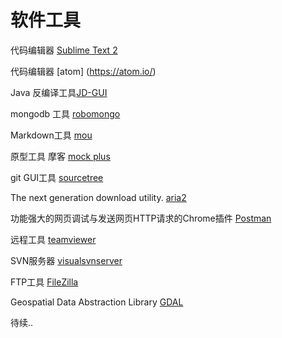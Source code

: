# 软件工具

代码编辑器 [Sublime Text 2](http://www.sublimetext.com/)

代码编辑器 [atom] (https://atom.io/)

Java 反编译工具[JD-GUI](http://jd.benow.ca/)

mongodb 工具 [robomongo](http://robomongo.org/)

Markdown工具 [mou](http://25.io/mou/)

原型工具 摩客 [mock plus](https://www.mockplus.cn/)

git GUI工具  [sourcetree](https://www.sourcetreeapp.com/)

The next generation download utility. [aria2](https://aria2.github.io/)

功能强大的网页调试与发送网页HTTP请求的Chrome插件 [Postman](https://chrome.google.com/webstore/detail/postman/fhbjgbiflinjbdggehcddcbncdddomop) 

远程工具 [teamviewer](https://www.teamviewer.com)

SVN服务器 [visualsvnserver](https://www.visualsvn.com/server/)

FTP工具 [FileZilla](https://filezilla-project.org/)

Geospatial Data Abstraction Library [GDAL](http://www.gdal.org/)

待续..